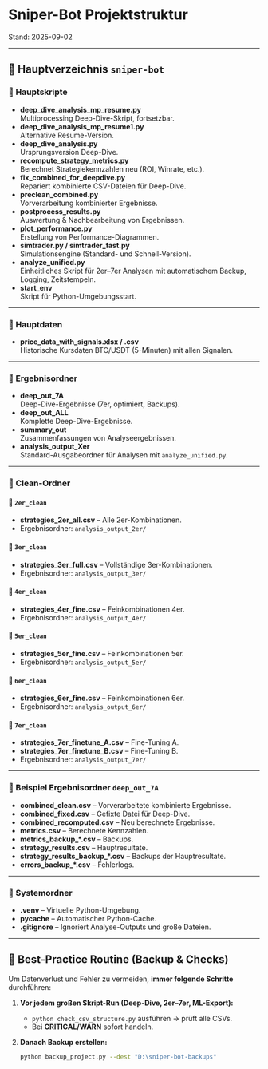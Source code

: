 # Sniper-Bot Projektstruktur
Stand: 2025-09-02

---

## 🔹 Hauptverzeichnis `sniper-bot`

### 📄 Hauptskripte
- **deep_dive_analysis_mp_resume.py**  
  Multiprocessing Deep-Dive-Skript, fortsetzbar.
- **deep_dive_analysis_mp_resume1.py**  
  Alternative Resume-Version.
- **deep_dive_analysis.py**  
  Ursprungsversion Deep-Dive.
- **recompute_strategy_metrics.py**  
  Berechnet Strategiekennzahlen neu (ROI, Winrate, etc.).
- **fix_combined_for_deepdive.py**  
  Repariert kombinierte CSV-Dateien für Deep-Dive.
- **preclean_combined.py**  
  Vorverarbeitung kombinierter Ergebnisse.
- **postprocess_results.py**  
  Auswertung & Nachbearbeitung von Ergebnissen.
- **plot_performance.py**  
  Erstellung von Performance-Diagrammen.
- **simtrader.py / simtrader_fast.py**  
  Simulationsengine (Standard- und Schnell-Version).
- **analyze_unified.py**  
  Einheitliches Skript für 2er–7er Analysen mit automatischem Backup, Logging, Zeitstempeln.
- **start_env**  
  Skript für Python-Umgebungsstart.

---

### 📄 Hauptdaten
- **price_data_with_signals.xlsx / .csv**  
  Historische Kursdaten BTC/USDT (5-Minuten) mit allen Signalen.

---

### 📂 Ergebnisordner
- **deep_out_7A**  
  Deep-Dive-Ergebnisse (7er, optimiert, Backups).
- **deep_out_ALL**  
  Komplette Deep-Dive-Ergebnisse.
- **summary_out**  
  Zusammenfassungen von Analyseergebnissen.
- **analysis_output_Xer**  
  Standard-Ausgabeordner für Analysen mit `analyze_unified.py`.

---

### 📂 Clean-Ordner
#### 🔸 `2er_clean`
- **strategies_2er_all.csv** – Alle 2er-Kombinationen.
- Ergebnisordner: `analysis_output_2er/`

#### 🔸 `3er_clean`
- **strategies_3er_full.csv** – Vollständige 3er-Kombinationen.
- Ergebnisordner: `analysis_output_3er/`

#### 🔸 `4er_clean`
- **strategies_4er_fine.csv** – Feinkombinationen 4er.
- Ergebnisordner: `analysis_output_4er/`

#### 🔸 `5er_clean`
- **strategies_5er_fine.csv** – Feinkombinationen 5er.
- Ergebnisordner: `analysis_output_5er/`

#### 🔸 `6er_clean`
- **strategies_6er_fine.csv** – Feinkombinationen 6er.
- Ergebnisordner: `analysis_output_6er/`

#### 🔸 `7er_clean`
- **strategies_7er_finetune_A.csv** – Fine-Tuning A.
- **strategies_7er_finetune_B.csv** – Fine-Tuning B.
- Ergebnisordner: `analysis_output_7er/`

---

### 📂 Beispiel Ergebnisordner `deep_out_7A`
- **combined_clean.csv** – Vorverarbeitete kombinierte Ergebnisse.  
- **combined_fixed.csv** – Gefixte Datei für Deep-Dive.  
- **combined_recomputed.csv** – Neu berechnete Ergebnisse.  
- **metrics.csv** – Berechnete Kennzahlen.  
- **metrics_backup_*.csv** – Backups.  
- **strategy_results.csv** – Hauptresultate.  
- **strategy_results_backup_*.csv** – Backups der Hauptresultate.  
- **errors_backup_*.csv** – Fehlerlogs.

---

### 📂 Systemordner
- **.venv** – Virtuelle Python-Umgebung.  
- **__pycache__** – Automatischer Python-Cache.  
- **.gitignore** – Ignoriert Analyse-Outputs und große Dateien.

---

## 🔹 Best-Practice Routine (Backup & Checks)

Um Datenverlust und Fehler zu vermeiden, **immer folgende Schritte** durchführen:

1. **Vor jedem großen Skript-Run (Deep-Dive, 2er–7er, ML-Export):**
   - `python check_csv_structure.py` ausführen → prüft alle CSVs.  
   - Bei **CRITICAL/WARN** sofort handeln.

2. **Danach Backup erstellen:**
   ```bash
   python backup_project.py --dest "D:\sniper-bot-backups"

